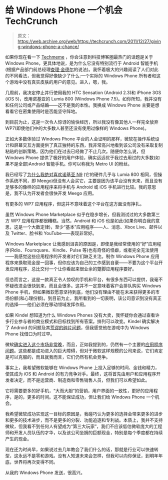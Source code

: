 # 给 Windows Phone 一个机会 TechCrunch

> 原文：<https://web.archive.org/web/https://techcrunch.com/2011/12/27/giving-windows-phone-a-chance/>

如果你现在看一下 [Techmeme](https://web.archive.org/web/20230126204315/http://www.techmeme.com/111226/p18#a111226p18) ，你会注意到科技博客圈最热门的话题是关于 Windows Phone，更具体地说，是为什么它没有特别流行于 Android 智能手机(根据产品部门前总经理[查理·金德尔](https://web.archive.org/web/20230126204315/http://ceklog.kindel.com/2011/12/26/windows-phone-is-superior-why-hasnt-it-taken-off/)的说法)。我怀着极大的兴趣阅读了人们对此的不同看法，但我觉得好像缺少了什么:一个实际的 Windows Phone 所有者和这个游戏中没有真实皮肤的用户的意见。进入，嗯，我。

几周前，我决定停止并行使用我的 HTC Sensation (Android 2.3)和 iPhone 3GS (iOS 5)，改用诺基亚的 Lumia 800 (Windows Phone 7.5)。如你所知，我并没有和任何公司或产品结婚——这不是我的本性。我换成 Windows Phone 主要是想看看它在密集使用时是否能坚守阵地。

到目前为止，这是一次令人惊讶的愉快经历，所以我没有像其他人一样完全放弃 WP7(即使他们中的大多数人甚至还没有使用过像样的 Windows Phone)。

正如大多数体验过 Windows Phone 平台的人会证明的那样，微软在操作系统设计和屏幕交互方面提供了真正独特的东西，我非常高兴地看到该公司没有采取复制粘贴的创新策略，因为他们在过去已经做了不止几次。随便你怎么说，但 Windows Phone 提供了极好的用户体验，确实远远优于我过去用过的大多数(如果不是全部)Android 智能手机。你可以称我为 Metro UI 的粉丝。

我已经写了[为什么我绝对喜欢诺基亚 N9](https://web.archive.org/web/20230126204315/https://techcrunch.com/2011/10/15/nokia-n9-the-most-amazing-phone-youll-never-buy/) (它的硬件几乎与 Lumia 800 相同，但操作系统不同，即 Meego)但没有人会买它，主要是因为该平台没有未来，而且没有足够多的像样的应用程序来将手机与 Android 或 iOS 手机进行比较。我的意思是，我不认为开发者会很快开发 Meego 应用。

有更多的 WP7 应用程序，但这并不意味着这个平台在这方面没有挣扎。

虽然 Windows Phone Marketplace 似乎在稳步增长，但我测试过的大多数第三方 WP7 应用程序都很糟糕。当然，Android 和 iOS 也是如此(如果你明白我的意思，这是一个大数定律)，至少“基本”应用程序——人、消息、Xbox Live、邮件以及 Twitter、脸书和 YouTube——表现非常好。

Windows Marketplace 让我感到沮丧的原因是，即使是我经常使用的“好”应用程序(Rdio、Foursquare、Kindle、Pulse 等)也有奇怪的怪癖，或者完全无法使用——我感觉这些应用程序的开发者对它们缺乏关注。制作 Windows Phone 应用程序来换取现金是一回事，但你应该为自己的工作感到自豪——不要为这个平台开发应用程序，总比交付一个让你看起来很业余的蹩脚应用程序要好。

但总而言之，这是一款真正令人惊叹的手机和平台，有很多东西可以提供，我毫不怀疑改进会很快到来，而且会很多。这并不一定意味着客户会排队购买 Windows Phone 手机，但如果微软愿意坚持到底，他们没有理由不能在未来获得更多的市场份额(和心理份额)。到目前为止，我所看到的一切表明，该公司意识到没有真正的选择——他们必须在移动领域发挥作用。

如果 Kindel 想知道为什么 Windows Phones 没有大卖，我怀疑你会通过查看许多行业参与者的商业模式和目标找到所有答案。排列可以改变。Kindel 确实解决了 Android 的问题及其[荒谬的碎片问题](https://web.archive.org/web/20230126204315/https://techcrunch.com/2011/10/27/charted-android-fragmentation/)，但我感觉他在游戏中为 Windows Phone 找借口为时过早。

微软[确实进入这个市场非常晚](https://web.archive.org/web/20230126204315/http://parislemon.com/post/14840209963/the-windows-phone-problem-in-three-words-way-too-late)，而且，正如我提到的，仍然有一个主要的[应用程序问题](https://web.archive.org/web/20230126204315/http://scobleizer.com/2011/12/26/phone7/)。这些都是成功进入的巨大障碍，但对于微软这样规模的公司来说，它们肯定是可以克服的，而且就我而言，它们仍然有机会竞争。

事实上，我希望微软能够在 Windows Phone 上投入足够的时间、金钱和精力，使其成为 iOS 和 Android 的有力竞争对手。最终，这将首先由用户和应用程序开发者决定，而不是运营商、制造商和零售销售人员，但我们可以希望如此。

它将需要更多的好手机，“大而大胆”的营销，用户界面的一致性，更好的应用程序，是的，更多的时间。这不能保证成功，但让我们给 Windows Phone 一个机会。

我希望微软成功实现这一目标的原因是，我碰巧认为更多的选择会带来更多的进步和更多的技术进步，而不是更多的分裂、功能追逐和专利战。本质上，我并不支持微软，但我看不到任何人有望成为“第三大玩家”，我们不应该低估微软庞大的工程师和开发人员队伍的才华，以及该公司坐拥的巨额现金，特别是每个季度都在持续产生的现金。

现在还为时尚早，如果说过去几年教会了我们什么的话，那就是行业可以快速转型，这永远不是零和游戏。没有人知道未来会怎样，但我可以向你保证，到明年年底，世界将再次变得不同。

从我的 Windows Phone 发送，很高兴。